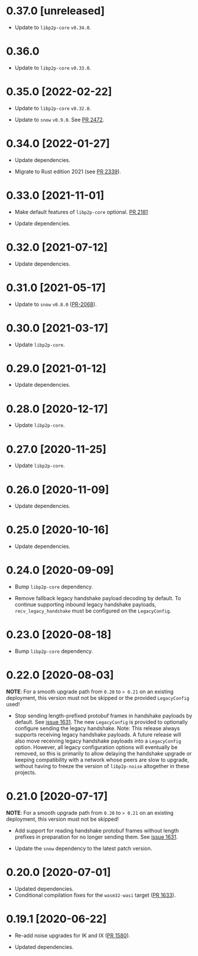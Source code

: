 # 0.37.0 [unreleased]

- Update to `libp2p-core` `v0.34.0`.

# 0.36.0

- Update to `libp2p-core` `v0.33.0`.

# 0.35.0 [2022-02-22]

- Update to `libp2p-core` `v0.32.0`.

- Update to `snow` `v0.9.0`. See [PR 2472].

[PR 2472]: https://github.com/libp2p/rust-libp2p/pull/2472

# 0.34.0 [2022-01-27]

- Update dependencies.

- Migrate to Rust edition 2021 (see [PR 2339]).

[PR 2339]: https://github.com/libp2p/rust-libp2p/pull/2339

# 0.33.0 [2021-11-01]

- Make default features of `libp2p-core` optional.
  [PR 2181](https://github.com/libp2p/rust-libp2p/pull/2181)

- Update dependencies.

# 0.32.0 [2021-07-12]

- Update dependencies.

# 0.31.0 [2021-05-17]

- Update to `snow` `v0.8.0` ([PR-2068]).

[PR-2068]: https://github.com/libp2p/rust-libp2p/pull/2068

# 0.30.0 [2021-03-17]

- Update `libp2p-core`.

# 0.29.0 [2021-01-12]

- Update dependencies.

# 0.28.0 [2020-12-17]

- Update `libp2p-core`.

# 0.27.0 [2020-11-25]

- Update `libp2p-core`.

# 0.26.0 [2020-11-09]

- Update dependencies.

# 0.25.0 [2020-10-16]

- Update dependencies.

# 0.24.0 [2020-09-09]

- Bump `libp2p-core` dependency.

- Remove fallback legacy handshake payload decoding by default.
To continue supporting inbound legacy handshake payloads,
`recv_legacy_handshake` must be configured on the `LegacyConfig`.

# 0.23.0 [2020-08-18]

- Bump `libp2p-core` dependency.

# 0.22.0 [2020-08-03]

**NOTE**: For a smooth upgrade path from `0.20` to `> 0.21`
on an existing deployment, this version must not be skipped
or the provided `LegacyConfig` used!

- Stop sending length-prefixed protobuf frames in handshake
payloads by default. See [issue 1631](https://github.com/libp2p/rust-libp2p/issues/1631).
The new `LegacyConfig` is provided to optionally
configure sending the legacy handshake. Note: This release
always supports receiving legacy handshake payloads. A future
release will also move receiving legacy handshake payloads
into a `LegacyConfig` option. However, all legacy configuration
options will eventually be removed, so this is primarily to allow
delaying the handshake upgrade or keeping compatibility with a network
whose peers are slow to upgrade, without having to freeze the
version of `libp2p-noise` altogether in these projects.

# 0.21.0 [2020-07-17]

**NOTE**: For a smooth upgrade path from `0.20` to `> 0.21`
on an existing deployment, this version must not be skipped!

- Add support for reading handshake protobuf frames without
length prefixes in preparation for no longer sending them.
See [issue 1631](https://github.com/libp2p/rust-libp2p/issues/1631).

- Update the `snow` dependency to the latest patch version.

# 0.20.0 [2020-07-01]

- Updated dependencies.
- Conditional compilation fixes for the `wasm32-wasi` target
  ([PR 1633](https://github.com/libp2p/rust-libp2p/pull/1633)).

# 0.19.1 [2020-06-22]

- Re-add noise upgrades for IK and IX
  ([PR 1580](https://github.com/libp2p/rust-libp2p/pull/1580)).

- Updated dependencies.
